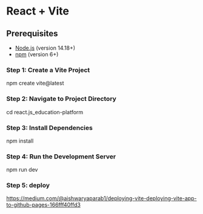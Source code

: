 # React + Vite

## Prerequisites

- [Node.js](https://nodejs.org/) (version 14.18+)<br>
- [npm](https://www.npmjs.com/) (version 6+)<br>

### Step 1: Create a Vite Project

npm create vite@latest

### Step 2: Navigate to Project Directory

cd react.js_education-platform

### Step 3: Install Dependencies

npm install

### Step 4: Run the Development Server

npm run dev

### Step 5: deploy

https://medium.com/@aishwaryaparab1/deploying-vite-deploying-vite-app-to-github-pages-166fff40ffd3
